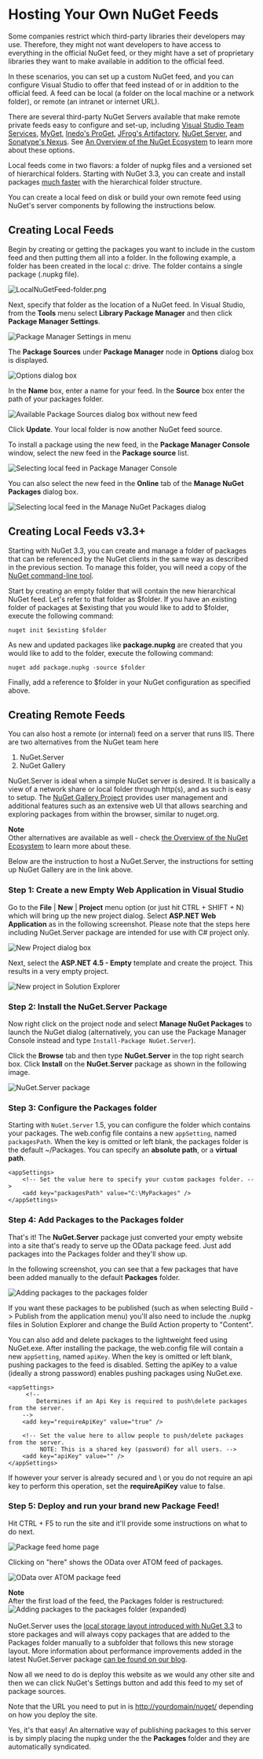 # Hosting Your Own NuGet Feeds

Some companies restrict which third-party libraries their developers may use.
Therefore, they might not want developers to have access to everything in the official
NuGet feed, or they might have a set of proprietary libraries they want to make available
in addition to the official feed.

In these scenarios, you can set up a custom NuGet feed, and you can configure
Visual Studio to offer that feed instead of or in addition to the official feed.
A feed can be local (a folder on the local machine or a network folder), or remote
(an intranet or internet URL).

There are several third-party NuGet Servers available that make remote private feeds easy
to configure and set-up, including [Visual Studio Team Services](https://marketplace.visualstudio.com/items?itemName=ms.feed),
[MyGet](http://myget.org), 
[Inedo's ProGet](http://inedo.com/proget), 
[JFrog's Artifactory](http://www.jfrog.com/home/v_artifactorypro_overview),
[NuGet Server](http://nugetserver.net/), and 
[Sonatype's Nexus](http://www.sonatype.org/nexus/). See
[An Overview of the NuGet Ecosystem](/Contribute/Ecosystem) to learn more about these 
options. 

Local feeds come in two flavors: a folder of nupkg files and a versioned set of hierarchical folders.  Starting with NuGet 3.3, you can create and install packages [much faster](http://blog.nuget.org/20150922/Accelerate-Package-Source.html) with the hierarchical folder structure.

You can create a local feed on disk or build your own remote feed using NuGet's 
server components by following the instructions below.


## Creating Local Feeds

Begin by creating or getting the packages you want to include in the custom feed
and then putting them all into a folder. In the following example, a folder has
been created in the local *c:* drive.
The folder contains a single package (.nupkg file).

![LocalNuGetFeed-folder.png](/images/create/LocalNuGetFeed-folder.png)

Next, specify that folder as the location of a NuGet feed. In Visual Studio,
from the **Tools** menu select **Library Package Manager** and then click
**Package Manager Settings**.

![Package Manager Settings in menu](/images/create/Package-Manager-Settings-in-menu.png)

The **Package Sources** under **Package Manager** node in **Options** dialog box is displayed.

![Options dialog box](/images/create/Package-Sources.png)

In the **Name** box, enter a name for your feed.
In the **Source** box enter the path of your packages folder.

![Available Package Sources dialog box without new feed](/images/create/Package-Sources-With-Custom-Feed.png)

Click **Update**. Your local folder is now another NuGet feed source.

To install a package using the new feed, in the **Package Manager Console** window,
select the new feed in the **Package source** list.

![Selecting local feed in Package Manager Console](/images/create/Selecting-local-feed-in-Package-Manager-Console.png)

You can also select the new feed in the **Online** tab of the
**Manage NuGet Packages** dialog box.

![Selecting local feed in the Manage NuGet Packages dialog](/images/create/Selecting-local-feed-in-Add-Library-Package-Reference.png)

## Creating Local Feeds v3.3+

Starting with NuGet 3.3, you can create and manage a folder of packages that can be referenced by the NuGet clients in the same way as described in the previous section.  To manage this folder, you will need a copy of the [NuGet command-line tool](http://dist.nuget.org/index.html).

Start by creating an empty folder that will contain the new hierarchical NuGet feed.  Let's refer to that folder as $folder.  If you have an existing folder of packages at $existing that you would like to add to $folder, execute the following command:

`nuget init $existing $folder`

As new and updated packages like **package.nupkg** are created that you would like to add to the folder, execute the following command:

`nuget add package.nupkg -source $folder`

Finally, add a reference to $folder in your NuGet configuration as specified above.

## Creating Remote Feeds

You can also host a remote (or internal) feed on a server that runs IIS. There are two alternatives from the NuGet team here

1. NuGet.Server
2. NuGet Gallery

NuGet.Server is ideal when a simple NuGet server is desired. It is basically a view of a network share or local folder through http(s), and as such is easy to setup. The <a href="https://github.com/NuGet/NuGetGallery/wiki/Hosting-the-NuGet-Gallery-Locally-in-IIS">NuGet Gallery Project</a> provides user management and additional features such as an extensive web UI that allows searching and exploring packages from within the browser, similar to nuget.org.

<p class="info">
<strong>Note</strong><br />Other alternatives are available as well - check <a href="/Contribute/Ecosystem">the Overview of the NuGet Ecosystem</a> to learn more about these. 
</p> 

Below are the instruction to host a NuGet.Server, the instructions for setting up NuGet Gallery are in the link above.

### Step 1: Create a new Empty Web Application in Visual Studio

Go to the **File** | **New** | **Project** menu option (or just hit CTRL + SHIFT + N)
which will bring up the new project dialog. Select **ASP.NET Web Application** as in the following screenshot. Please note that the steps here including NuGet.Server package are intended for use with C# project only.

![New Project dialog box](/images/create/New-Project-dialog-box.png)

Next, select the **ASP.NET 4.5 - Empty** template and create the project. This results in a very empty project.

![New project in Solution Explorer](/images/create/New-project-in-Solution-Explorer.png)

### Step 2: Install the NuGet.Server Package

Now right click on the project node and select **Manage NuGet Packages** to launch
the NuGet dialog (alternatively, you can use the Package Manager Console instead and
type `Install-Package NuGet.Server`).

Click the **Browse** tab and then type **NuGet.Server** in the top right search box.
Click **Install** on the **NuGet.Server** package as shown in the following image.

![NuGet.Server package](/images/create/NuGet.Server-package.png)

### Step 3: Configure the Packages folder

Starting with `NuGet.Server` 1.5, you can configure the folder which contains your packages. The web.config file contains a new `appSetting`, named `packagesPath`. When the key is omitted or left blank, the packages folder is the default ~/Packages. You can specify an **absolute path**, or a **virtual path**.

    <appSettings>
        <!-- Set the value here to specify your custom packages folder. -->
        <add key="packagesPath" value="C:\MyPackages" />
    </appSettings>


### Step 4: Add Packages to the Packages folder

That's it! The **NuGet.Server** package just converted your empty website into a site that's ready to serve up the OData package feed. Just add packages into the Packages folder and they'll show up.

In the following screenshot, you can see that a few packages that have been added manually to the default **Packages**
folder.  

![Adding packages to the packages folder](/images/create/Adding-packages-to-the-packages-folder.png)

<p class="info">If you want these packages to be published (such as when selecting Build -> Publish from
the application menu) you'll also need to include the .nupkg files in Solution Explorer
and change the Build Action property to "Content".</p>

You can also add and delete packages to the lightweight feed using 
NuGet.exe. After installing the package, the web.config file will contain a new `appSetting`, named 
`apiKey`. When the key is omitted or left blank, pushing packages to the feed is disabled. Setting the 
apiKey to a value (ideally a strong password) enables pushing packages using NuGet.exe.

    <appSettings>
         <!--
            Determines if an Api Key is required to push\delete packages from the server. 
        -->
        <add key="requireApiKey" value="true" />

        <!-- Set the value here to allow people to push/delete packages from the server.
             NOTE: This is a shared key (password) for all users. -->
        <add key="apiKey" value="" />
    </appSettings>

If however your server is already secured and \ or you do not require an api key to perform this operation, 
set the **requireApiKey** value to false.

### Step 5: Deploy and run your brand new Package Feed!

Hit CTRL + F5 to run the site and it'll provide some instructions on what to do next.

![Package feed home page](/images/create/Package-feed-home-page.png)

Clicking on "here" shows the OData over ATOM feed of packages.

![OData over ATOM package feed](/images/create/OData-over-ATOM-package-feed.png)

<p class="info">
<strong>Note</strong><br />After the first load of the feed, the Packages folder is restructured:<br />
<img src="/images/create/Adding-packages-to-the-packages-folder-expanded.png" title="Adding packages to the packages folder (expanded)" /><br /><br />
NuGet.Server uses the <a href="http://blog.nuget.org/20151118/nuget-3.3.html#folder-based-repository-commands">local storage layout introduced with NuGet 3.3</a> to store packages and will always copy packages that are added to the Packages folder manually to a subfolder that follows this new storage layout. More information about performance improvements added in the latest NuGet.Server package <a href="http://blog.nuget.org/20160113/Accelerate-your-NuGet.Server.html">can be found on our blog</a>.
</p> 

Now all we need to do is deploy this website as we would any other site and then
we can click NuGet's Settings button and add this feed to my set of package sources.

Note that the URL you need to put in is <a href="http://yourdomain/nuget/">http://yourdomain/nuget/</a> depending on how you deploy the site.

Yes, it's that easy! An alternative way of publishing packages to this server is by simply placing the nupkg under the 
the **Packages** folder and they are automatically syndicated.